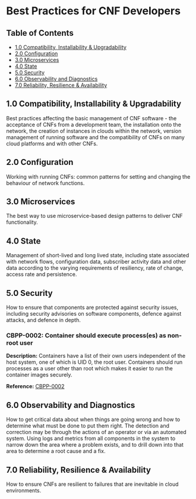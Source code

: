 # Best Practices for CNF Developers

## Table of Contents

* [1.0 Compatibility, Installability & Upgradability](#10-compatibility-installability--upgradability)
* [2.0 Configuration](#20-configuration)
* [3.0 Microservices](#30-microservices)
* [4.0 State](#40-state)
* [5.0 Security](#50-security)
* [6.0 Observability and Diagnostics](#60-observability-and-diagnostics)
* [7.0 Reliability, Resilience & Availability](#70-reliability-resilience--availability)

1.0 Compatibility, Installability & Upgradability
---
Best practices affecting the basic management of CNF software - the acceptance of CNFs from a development team, the installation onto the network, the creation of instances in clouds within the network, version management of running software and the compatibility of CNFs on many cloud platforms and with other CNFs. 

2.0 Configuration
---
Working with running CNFs: common patterns for setting and changing the behaviour of network functions.

3.0 Microservices 
---
The best way to use microservice-based design patterns to deliver CNF functionality.

4.0 State 
---
Management of short-lived and long lived state, including state associated with network flows, configuration data, subscriber activity data and other data according to the varying requirements of resiliency, rate of change, access rate and persistence.

5.0 Security 
---
How to ensure that components are protected against security issues, including security advisories on software components, defence against attacks, and defence in depth.

### CBPP-0002: Container should execute process(es) as non-root user

**Description:**
Containers have a list of their own users independent of the host system, one of which is UID 0, the root user. Containers should run processes as a user other than root which makes it easier to run the container images securely.

**Reference:** [CBPP-0002](../cbpps/0002-no-root-in-containers.md)

6.0 Observability and Diagnostics 
---
How to get critical data about when things are going wrong and how to determine what must be done to put them right. The detection and correction may be through the actions of an operator or via an automated system. Using logs and metrics from all components in the system to narrow down the area where a problem exists, and to drill down into that area to determine a root cause and a fix.

7.0 Reliability, Resilience & Availability
---
How to ensure CNFs are resilient to failures that are inevitable in cloud environments.
